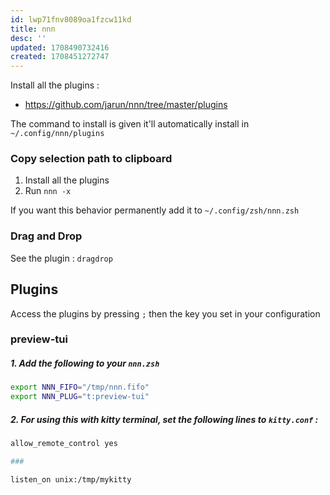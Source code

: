 ```yaml
---
id: lwp71fnv8089oa1fzcw11kd
title: nnn
desc: ''
updated: 1708490732416
created: 1708451272747
---
```


Install all the plugins :
- https://github.com/jarun/nnn/tree/master/plugins

The command to install is given it'll automatically install in `~/.config/nnn/plugins`

### Copy selection path to clipboard

1. Install all the plugins
2. Run `nnn -x` 

If you want this behavior permanently add it to `~/.config/zsh/nnn.zsh`

### Drag and Drop

See the plugin : `dragdrop`

## Plugins

Access the plugins by pressing `;` then the key you set in your configuration

### preview-tui

##### 1. Add the following to your `nnn.zsh`

```bash
export NNN_FIFO="/tmp/nnn.fifo"
export NNN_PLUG="t:preview-tui"
```
##### 2. For using this with kitty terminal, set the following lines to `kitty.conf` :

```bash
allow_remote_control yes

###

listen_on unix:/tmp/mykitty
```





